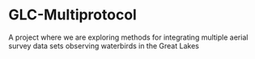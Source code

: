 # GLC-Multiprotocol
A project where we are exploring methods for integrating multiple aerial survey data sets observing waterbirds in the Great Lakes
